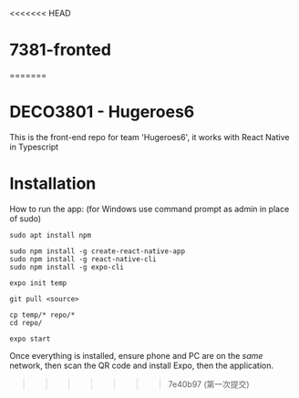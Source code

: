 <<<<<<< HEAD
# 7381-fronted
=======
# DECO3801 - Hugeroes6

This is the front-end repo for team 'Hugeroes6', it works with React Native in Typescript

# Installation

How to run the app: (for Windows use command prompt as admin in place of sudo)

```
sudo apt install npm

sudo npm install -g create-react-native-app
sudo npm install -g react-native-cli
sudo npm install -g expo-cli

expo init temp

git pull <source>

cp temp/* repo/*
cd repo/

expo start
```

Once everything is installed, ensure phone and PC are on the _same_ network, then scan the QR code and install Expo, then the application.
>>>>>>> 7e40b97 (第一次提交)
